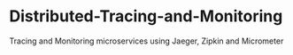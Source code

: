 # Distributed-Tracing-and-Monitoring
Tracing and Monitoring microservices using Jaeger, Zipkin and Micrometer
